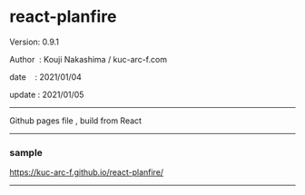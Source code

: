 ﻿# react-planfire

 Version: 0.9.1

 Author  : Kouji Nakashima / kuc-arc-f.com

 date    : 2021/01/04

 update : 2021/01/05 

***

Github pages file , build from React

***
### sample 

https://kuc-arc-f.github.io/react-planfire/

***

